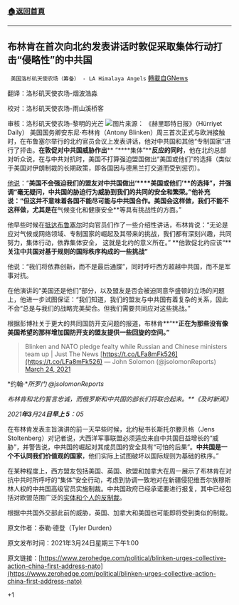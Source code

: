 ###  [:house:返回首頁](https://github.com/ourhimalayas/txt)
---

## 布林肯在首次向北约发表讲话时敦促采取集体行动打击“侵略性”的中共国
` 美国洛杉矶天使农场（筹备） - LA Himalaya Angels` [轉載自GNews](https://gnews.org/zh-hans/1015850/)

翻译：洛杉矶天使农场-烟波浩淼

校对：洛杉矶天使农场-雨山溪桥客

审核：洛杉矶天使农场-黎明的光芒
![]()![](https://www.gnews.org/wp-content/uploads/2021/03/Picture-from-Hürriyet-Daily-.png)图片来源： 《赫里耶特日报》（Hürriyet Daily）
美国国务卿安东尼·布林肯（Antony Blinken）周三首次正式与欧洲接触时，在布鲁塞尔举行的北约官员会议上发表讲话，他对中共国和其他“专制国家”进行了抨击。**在敦促对中共国威胁作出**** “****集体”****反应的同时**，他在北约总部对听众说，在与中共对抗时，美国不打算强迫盟国做出“美国或他们”的选择（类似于美国对伊朗制裁的长期政策，即各国因与德黑兰打交道而受到惩罚）。

[他说](https://www.bloombergquint.com/politics/blinken-says-biden-won-t-force-us-or-them-choice-with-china)：“**美国不会强迫我们的盟友对中共国做出‘****美国或他们’****的选择**”，并强调“毫无疑问，中共国的胁迫行为威胁到我们的共同的安全和繁荣。”他补充说：“但这并不意味着各国不能尽可能与中共国合作。美国会这样做，我们不能不这样做，尤其是在**气候变化和健康安全**等具有挑战性的方面。”

他早些时候在[抵达布鲁塞尔](https://www.scmp.com/news/china/diplomacy/article/3126683/were-it-together-blinken-tells-nato-after-flurry-china)时向官员们作了一些介绍性讲话，布林肯说：“无论是应对气候或网络领域、专制国家的崛起及其带来的挑战，我们都有深刻兴趣，共同努力，集体行动，依靠集体安全， 这就是北约的意义所在。” **他敦促北约应该“****关注中共国对基于规则的国际秩序构成的一些挑战”**

他说：“我们将依靠创新，而不是最后通牒”，同时呼吁西方超越中共国，而不是军事对抗。

在他演讲的“美国还是他们”部分，以及盟友是否会被迫同意华盛顿的立场的问题上，他进一步试图保证：“我们知道，我们的盟友与中共国有着复杂的关系，因此不会“总是与我们的战略完美契合。但我们需要共同应对这些挑战。”

根据彭博社关于更大的共同国防开支问题的报道，布林肯**“****正在为那些没有像美国希望的那样增加国防开支的盟友提供一些回旋的空间。”**



> Blinken and NATO pledge fealty while Russian and Chinese ministers team up | Just The News [https://t.co/LFa8mFk526](https://t.co/LFa8mFk526)
> — John Solomon (@jsolomonReports) [March 24, 2021](https://twitter.com/jsolomonReports/status/1374663558353596416?ref_src=twsrc%5Etfw)



*约翰·**所罗门 @jsolomonReports*

*布林肯和北约誓言忠诚，而俄罗斯和中共国的部长们将联合起来。**《及时新闻》*

*2021**年3**月24**日早上 5**：05*

在布林肯发表主旨演讲的前一天早些时候，北约秘书长斯托尔滕贝格（Jens Stoltenberg）对记者说，大西洋军事联盟必须适应来自中共国日益增长的“威胁”，并警告说，中共国的崛起对其成员国的安全具有“可怕的后果”。**中共国是一个不认同我们价值观的国家**，他们实际上试图破坏以国际规则为基础的秩序。”

在某种程度上，西方盟友包括美国、英国、欧盟和加拿大在周一展示了布林肯在对抗中共时所呼吁的“集体”安全行动，考虑到协调一致地对在新疆侵犯维吾尔族穆斯林人权的中共国高级官员实施制裁。中共国政府已经承诺要进行报复，其中已经包括对欧盟范围广泛的[实体和个人的反制裁](https://www.fmprc.gov.cn/mfa_eng/xwfw_665399/s2510_665401/t1863106.shtml)。

根据中共国外交部此前的威胁，英国、加拿大和美国也可能即将受到类似的制裁。

原文作者：泰勒·德登（Tyler Durden）

原文发布时间：2021年3月24日星期三下午1:00

原文链接：[https://www.zerohedge.com/political/blinken-urges-collective-action-china-first-address-nato](https://www.zerohedge.com/political/blinken-urges-collective-action-china-first-address-nato)

+1
